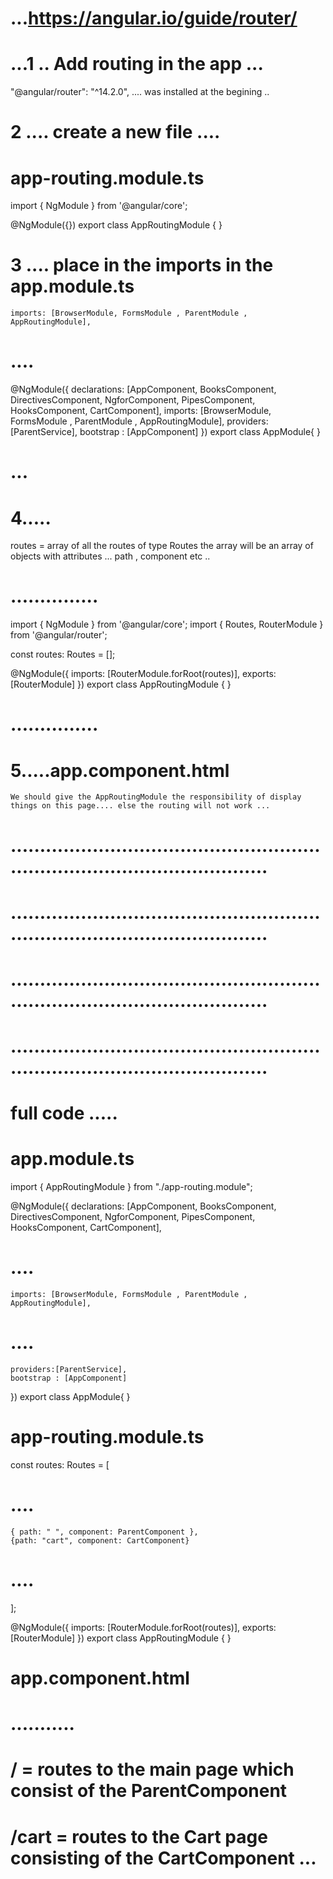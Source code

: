 # ...https://angular.io/guide/router/


# ...1 .. Add routing in the app ... 

  "@angular/router": "^14.2.0",           .... was installed at the begining ..

#  2 .... create  a new file .... 

# app-routing.module.ts

import { NgModule } from '@angular/core';

@NgModule({})
export class AppRoutingModule { }

# 3 .... place in the imports in the app.module.ts
    imports: [BrowserModule, FormsModule , ParentModule , AppRoutingModule],
# ....
@NgModule({
    declarations: [AppComponent, BooksComponent, DirectivesComponent, NgforComponent, PipesComponent, HooksComponent, CartComponent], 
    imports: [BrowserModule, FormsModule , ParentModule , AppRoutingModule],
    providers:[ParentService],
    bootstrap : [AppComponent]
})
export class AppModule{ }
# ...

# 4.....

routes = array of all the routes of type Routes
the array will be an array of objects with attributes ... path , component etc .. 
# ...............
import { NgModule } from '@angular/core';
import { Routes, RouterModule } from '@angular/router'; 

const routes: Routes = []; 


@NgModule({
  imports: [RouterModule.forRoot(routes)],
  exports: [RouterModule]
})
export class AppRoutingModule { }
# ...............


# 5.....app.component.html 
    We should give the AppRoutingModule the responsibility of display things on this page.... else the routing will not work ... 



# .................................................................................................
# .................................................................................................
# .................................................................................................
# .................................................................................................

# full code ..... 

# app.module.ts
import { AppRoutingModule } from "./app-routing.module";


@NgModule({
    declarations: [AppComponent, BooksComponent, DirectivesComponent, NgforComponent, PipesComponent, HooksComponent, CartComponent], 
# ....
    imports: [BrowserModule, FormsModule , ParentModule , AppRoutingModule],
# ....
    providers:[ParentService],
    bootstrap : [AppComponent]
})
export class AppModule{ }

# app-routing.module.ts

const routes: Routes = [
# ....
    { path: " ", component: ParentComponent },
    {path: "cart", component: CartComponent}
# ....
]; 

@NgModule({
  imports: [RouterModule.forRoot(routes)],
  exports: [RouterModule]
})
export class AppRoutingModule { }

# app.component.html 

<router-outlet></router-outlet>

# ...........

#   /  = routes to the main page which consist of the ParentComponent 
#   /cart = routes to the Cart page consisting of the CartComponent ... 



